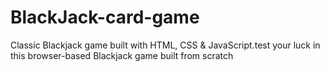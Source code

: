 # BlackJack-card-game
Classic Blackjack game built with HTML, CSS &amp; JavaScript.test your luck in this browser-based Blackjack game built from scratch

